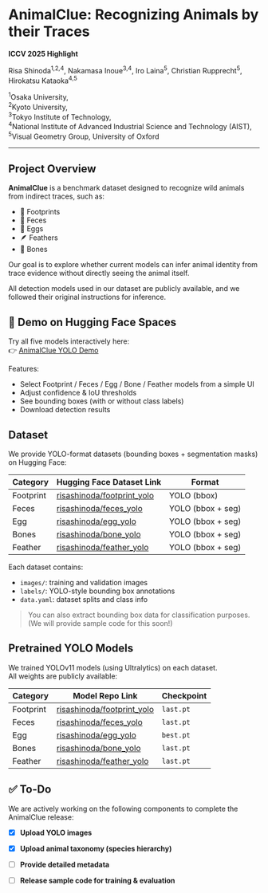 # AnimalClue: Recognizing Animals by their Traces  
**ICCV 2025 Highlight**

Risa Shinoda<sup>1,2,4</sup>, Nakamasa Inoue<sup>3,4</sup>, Iro Laina<sup>5</sup>, Christian Rupprecht<sup>5</sup>, Hirokatsu Kataoka<sup>4,5</sup>  

<sup>1</sup>Osaka University,  
<sup>2</sup>Kyoto University,  
<sup>3</sup>Tokyo Institute of Technology,  
<sup>4</sup>National Institute of Advanced Industrial Science and Technology (AIST),  
<sup>5</sup>Visual Geometry Group, University of Oxford

---

##  Project Overview

**AnimalClue** is a benchmark dataset designed to recognize wild animals from indirect traces, such as:

- 🐾 Footprints  
- 🚽 Feces  
- 🪺 Eggs  
- 🪶 Feathers  
- 🦴 Bones  

Our goal is to explore whether current models can infer animal identity from trace evidence without directly seeing the animal itself.

All detection models used in our dataset are publicly available, and we followed their original instructions for inference.

## 🚀 Demo on Hugging Face Spaces

Try all five models interactively here:  
👉 [AnimalClue YOLO Demo](https://huggingface.co/spaces/risashinoda/animalclue-demo)  

Features:
- Select Footprint / Feces / Egg / Bone / Feather models from a simple UI  
- Adjust confidence & IoU thresholds  
- See bounding boxes (with or without class labels)  
- Download detection results


##  Dataset 

We provide YOLO-format datasets (bounding boxes + segmentation masks) on Hugging Face:

| Category   | Hugging Face Dataset Link                                                 | Format           |
|------------|----------------------------------------------------------------------------|------------------|
| Footprint  | [risashinoda/footprint_yolo](https://huggingface.co/datasets/risashinoda/footprint_yolo) | YOLO (bbox) |
| Feces      | [risashinoda/feces_yolo](https://huggingface.co/datasets/risashinoda/feces_yolo) | YOLO (bbox + seg) |
| Egg        | [risashinoda/egg_yolo](https://huggingface.co/datasets/risashinoda/egg_yolo) | YOLO (bbox + seg) |
| Bones      |[risashinoda/bone_yolo](https://huggingface.co/datasets/risashinoda/bone_yolo)     | YOLO (bbox + seg) |
| Feather    | [risashinoda/feather_yolo](https://huggingface.co/datasets/risashinoda/feather_yolo)                                                | YOLO (bbox + seg) |

Each dataset contains:

- `images/`: training and validation images  
- `labels/`: YOLO-style bounding box annotations  
- `data.yaml`: dataset splits and class info

> You can also extract bounding box data for classification purposes.  
> (We will provide sample code for this soon!)

##  Pretrained YOLO Models

We trained YOLOv11 models (using Ultralytics) on each dataset.  
All weights are publicly available:

| Category   | Model Repo Link                                                     | Checkpoint |
|------------|----------------------------------------------------------------------|------------|
| Footprint  | [risashinoda/footprint_yolo](https://huggingface.co/risashinoda/footprint_yolo) | `last.pt` |
| Feces      | [risashinoda/feces_yolo](https://huggingface.co/risashinoda/feces_yolo) | `last.pt` |
| Egg        | [risashinoda/egg_yolo](https://huggingface.co/risashinoda/egg_yolo) | `best.pt` |
| Bones      | [risashinoda/bone_yolo](https://huggingface.co/risashinoda/bone_yolo) | `last.pt` |
| Feather    | [risashinoda/feather_yolo](https://huggingface.co/risashinoda/feather_yolo) | `last.pt` |


## ✅ To-Do

We are actively working on the following components to complete the AnimalClue release:

- [x] **Upload YOLO images**  

- [x] **Upload animal taxonomy (species hierarchy)**  

- [ ] **Provide detailed metadata**  

- [ ] **Release sample code for training & evaluation**  

